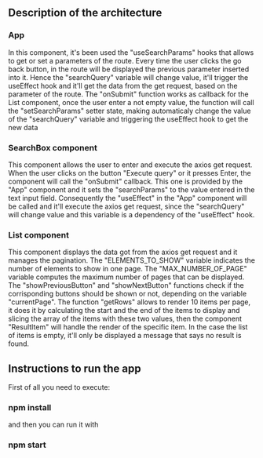 ## Description of the architecture

### App

In this component, it's been used the "useSearchParams" hooks that allows to get or set a parameters of the route. Every time the user clicks the go back button, in the route will be displayed the previous parameter inserted into it. Hence the "searchQuery" variable will change value, it'll trigger the useEffect hook and it'll get the data from the get request, based on the parameter of the route.
The "onSubmit" function works as callback for the List component, once the user enter a not empty value, the function will call the "setSearchParams" setter state, making automaticaly change the value of the "searchQuery" variable and triggering the useEffect hook to get the new data

### SearchBox component

This component allows the user to enter and execute the axios get request. When the user clicks on the button "Execute query" or it presses Enter, the component will call the "onSubmit" callback. This one is provided by the "App" component and it sets the "searchParams" to the value entered in the text input field. Consequently the "useEffect" in the "App" component will be called and it'll execute the axios get request, since the "searchQuery" will change value and this variable is a dependency of the "useEffect" hook.

### List component

This component displays the data got from the axios get request and it manages the pagination.
The "ELEMENTS_TO_SHOW" variable indicates the number of elements to show in one page.
The "MAX_NUMBER_OF_PAGE" variable computes the maximum number of pages that can be displayed.
The "showPreviousButton" and "showNextButton" functions check if the corrisponding buttons should be shown or not, depending on the variable "currentPage".
The function "getRows" allows to render 10 items per page, it does it by calculating the start and the end of the items to display and slicing the array of the items with these two values, then the component "ResultItem" will handle the render of the specific item.
In the case the list of items is empty, it'll only be displayed a message that says no result is found.

## Instructions to run the app

First of all you need to execute:

### npm install

and then you can run it with

### npm start
